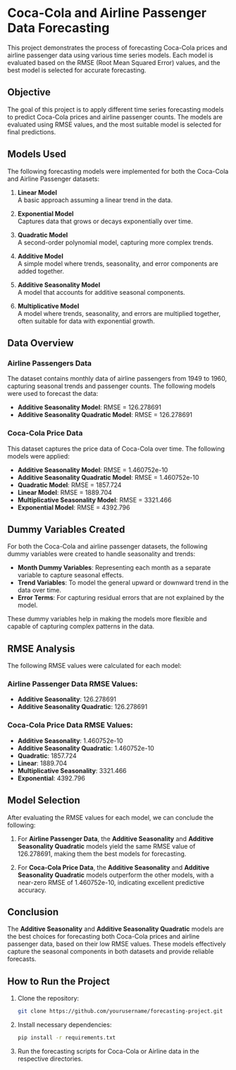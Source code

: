# Coca-Cola and Airline Passenger Data Forecasting

This project demonstrates the process of forecasting Coca-Cola prices and airline passenger data using various time series models. Each model is evaluated based on the RMSE (Root Mean Squared Error) values, and the best model is selected for accurate forecasting.

## Objective
The goal of this project is to apply different time series forecasting models to predict Coca-Cola prices and airline passenger counts. The models are evaluated using RMSE values, and the most suitable model is selected for final predictions.

## Models Used
The following forecasting models were implemented for both the Coca-Cola and Airline Passenger datasets:

1. **Linear Model**  
   A basic approach assuming a linear trend in the data.

2. **Exponential Model**  
   Captures data that grows or decays exponentially over time.

3. **Quadratic Model**  
   A second-order polynomial model, capturing more complex trends.

4. **Additive Model**  
   A simple model where trends, seasonality, and error components are added together.

5. **Additive Seasonality Model**  
   A model that accounts for additive seasonal components.

6. **Multiplicative Model**  
   A model where trends, seasonality, and errors are multiplied together, often suitable for data with exponential growth.

## Data Overview

### Airline Passengers Data
The dataset contains monthly data of airline passengers from 1949 to 1960, capturing seasonal trends and passenger counts. The following models were used to forecast the data:

- **Additive Seasonality Model**: RMSE = 126.278691
- **Additive Seasonality Quadratic Model**: RMSE = 126.278691

### Coca-Cola Price Data
This dataset captures the price data of Coca-Cola over time. The following models were applied:

- **Additive Seasonality Model**: RMSE = 1.460752e-10
- **Additive Seasonality Quadratic Model**: RMSE = 1.460752e-10
- **Quadratic Model**: RMSE = 1857.724
- **Linear Model**: RMSE = 1889.704
- **Multiplicative Seasonality Model**: RMSE = 3321.466
- **Exponential Model**: RMSE = 4392.796

## Dummy Variables Created

For both the Coca-Cola and airline passenger datasets, the following dummy variables were created to handle seasonality and trends:

- **Month Dummy Variables**: Representing each month as a separate variable to capture seasonal effects.
- **Trend Variables**: To model the general upward or downward trend in the data over time.
- **Error Terms**: For capturing residual errors that are not explained by the model.

These dummy variables help in making the models more flexible and capable of capturing complex patterns in the data.

## RMSE Analysis

The following RMSE values were calculated for each model:

### Airline Passenger Data RMSE Values:
- **Additive Seasonality**: 126.278691
- **Additive Seasonality Quadratic**: 126.278691

### Coca-Cola Price Data RMSE Values:
- **Additive Seasonality**: 1.460752e-10
- **Additive Seasonality Quadratic**: 1.460752e-10
- **Quadratic**: 1857.724
- **Linear**: 1889.704
- **Multiplicative Seasonality**: 3321.466
- **Exponential**: 4392.796

## Model Selection

After evaluating the RMSE values for each model, we can conclude the following:

1. For **Airline Passenger Data**, the **Additive Seasonality** and **Additive Seasonality Quadratic** models yield the same RMSE value of 126.278691, making them the best models for forecasting.
   
2. For **Coca-Cola Price Data**, the **Additive Seasonality** and **Additive Seasonality Quadratic** models outperform the other models, with a near-zero RMSE of 1.460752e-10, indicating excellent predictive accuracy.

## Conclusion
The **Additive Seasonality** and **Additive Seasonality Quadratic** models are the best choices for forecasting both Coca-Cola prices and airline passenger data, based on their low RMSE values. These models effectively capture the seasonal components in both datasets and provide reliable forecasts.

## How to Run the Project

1. Clone the repository:
   ```bash
   git clone https://github.com/yourusername/forecasting-project.git
   ```

2. Install necessary dependencies:
   ```bash
   pip install -r requirements.txt
   ```

3. Run the forecasting scripts for Coca-Cola or Airline data in the respective directories.
